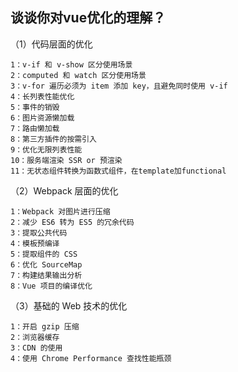 ## 谈谈你对vue优化的理解？
（1）代码层面的优化
```
1：v-if 和 v-show 区分使用场景
2：computed 和 watch 区分使用场景
3：v-for 遍历必须为 item 添加 key，且避免同时使用 v-if
4：长列表性能优化
5：事件的销毁
6：图片资源懒加载
7：路由懒加载
8：第三方插件的按需引入
9：优化无限列表性能
10：服务端渲染 SSR or 预渲染
11：无状态组件转换为函数式组件，在template加functional
```
（2）Webpack 层面的优化
```
1：Webpack 对图片进行压缩
2：减少 ES6 转为 ES5 的冗余代码
3：提取公共代码
4：模板预编译
5：提取组件的 CSS
6：优化 SourceMap
7：构建结果输出分析
8：Vue 项目的编译优化
```
（3）基础的 Web 技术的优化
```
1：开启 gzip 压缩
2：浏览器缓存
3：CDN 的使用
4：使用 Chrome Performance 查找性能瓶颈
```